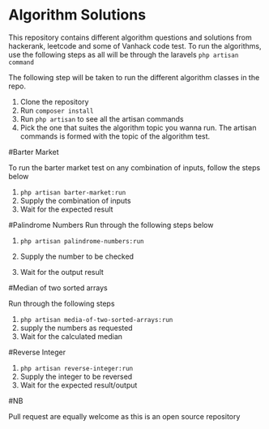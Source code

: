 # Algorithm Solutions

This repository contains different algorithm questions and solutions from hackerank, leetcode and some of Vanhack code test.
To run the algorithms, use the following steps as all will be through the laravels ````php artisan command````

The following step will be taken to run the different algorithm classes in the repo.

1. Clone the repository
2.  Run ````composer install````
3. Run ```php artisan``` to see all the artisan commands
4. Pick the one that suites the algorithm topic you wanna run. The artisan commands is formed with the topic of the algorithm test.

#Barter Market

To run the barter market test on any combination of inputs, follow the steps below

1. ````php artisan barter-market:run````
2. Supply the combination of inputs
3. Wait for the expected result

#Palindrome Numbers
Run through the following steps below

1. ```php artisan palindrome-numbers:run``` 

2. Supply the number to be checked

3. Wait for the output result

#Median of two sorted arrays

Run through the following steps

1. ````php artisan media-of-two-sorted-arrays:run````
2. supply the numbers as requested
3. Wait for the calculated median

#Reverse Integer

1. ````php artisan reverse-integer:run````
2. Supply the integer to be reversed
3. Wait for the expected result/output



#NB

Pull request are equally welcome as this is an open source repository
